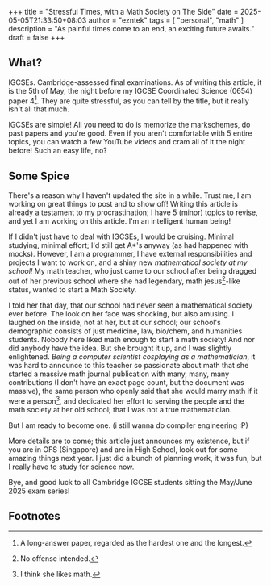 +++
title = "Stressful Times, with a Math Society on The Side"
date = 2025-05-05T21:33:50+08:03
author = "ezntek"
tags = [ "personal", "math" ]
description = "As painful times come to an end, an exciting future awaits."
draft = false
+++

## What?

IGCSEs. Cambridge-assessed final examinations. As of writing this article, it is the 5th of May, the night before my IGCSE Coordinated Science (0654) paper 4[^1]. They are quite stressful, as you can tell by the title, but it really isn't all that much.

IGCSEs are simple! All you need to do is memorize the markschemes, do past papers and you're good. Even if you aren't comfortable with 5 entire topics, you can watch a few YouTube videos and cram all of it the night before! Such an easy life, no?

## Some Spice

There's a reason why I haven't updated the site in a while. Trust me, I am working on great things to post and to show off! Writing this article is already a testament to my procrastination; I have 5 (minor) topics to revise, and yet I am working on this article. I'm an intelligent human being!

If I didn't just have to deal with IGCSEs, I would be cruising. Minimal studying, minimal effort; I'd still get A*'s anyway (as had happened with mocks). However, I am a programmer, I have external responsibilities and projects I want to work on, and a shiny new *mathematical society at my school!* My math teacher, who just came to our school after being dragged out of her previous school where she had legendary, math jesus[^2]-like status, wanted to start a Math Society.

I told her that day, that our school had never seen a mathematical society ever before. The look on her face was shocking, but also amusing. I laughed on the inside, not at her, but at our school; our school's demographic consists of just medicine, law, bio/chem, and humanities students. Nobody here liked math enough to start a math society! And nor did anybody have the idea. But she brought it up, and I was slightly enlightened. *Being a computer scientist cosplaying as a mathematician*, it was hard to announce to this teacher so passionate about math that she started a massive math journal publication with many, many, many contributions (I don't have an exact page count, but the document was massive), the same person who openly said that she would marry math if it were a person[^3], and dedicated her effort to serving the people and the math society at her old school; that I was not a true mathematician.

But I am ready to become one. (i still wanna do compiler engineering :P)

More details are to come; this article just announces my existence, but if you are in OFS (Singapore) and are in High School, look out for some amazing things next year. I just did a bunch of planning work, it was fun, but I really have to study for science now.

Bye, and good luck to all Cambridge IGCSE students sitting the May/June 2025 exam series!

## Footnotes

[^1]: A long-answer paper, regarded as the hardest one and the longest.
[^2]: No offense intended.
[^3]: I think she likes math.

<script src="https://utteranc.es/client.js"
        repo="ezntek/ezntek.github.io"
        issue-term="title"
        label="comments"
        theme="github-dark"
        crossorigin="anonymous"
        async>
</script>
